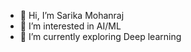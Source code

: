 - 👋 Hi, I’m Sarika Mohanraj
- 👀 I’m interested in AI/ML
- 🌱 I’m currently exploring Deep learning


